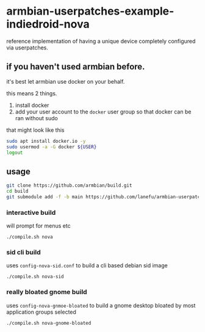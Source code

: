 # armbian-userpatches-example-indiedroid-nova
reference implementation of having a unique device completely configured via userpatches.


## if you haven't used armbian before.

it's best let armbian use docker on your behalf.

this means 2 things.

1. install docker
1. add your user account to the `docker` user group so that docker can be ran without sudo

that might look like this

```bash
sudo apt install docker.io -y
sudo usermod -a -G docker ${USER}
logout
```

## usage

```bash
git clone https://github.com/armbian/build.git
cd build
git submodule add -f -b main https://github.com/lanefu/armbian-userpatches-example-indiedroid-nova.git userpatches
```

### interactive build

will prompt for menus etc

```
./compile.sh nova
```

### sid cli build

uses `config-nova-sid.conf` to build a cli based debian sid image

`./compile.sh nova-sid`

### really bloated gnome build

uses `config-nova-gnmoe-bloated` to build a gnome desktop bloated by most application groups selected

`./compile.sh nova-gnome-bloated`
